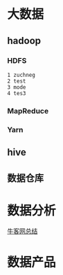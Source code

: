 # 大数据
## hadoop

### HDFS
    1 zuchneg
    2 test
    3 mode
    4 tes3
### MapReduce
### Yarn

## hive


## 数据仓库 


# 数据分析
[牛客网总结](/数据分析/ds.md)

# 数据产品



